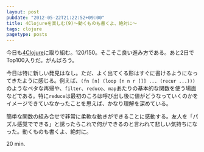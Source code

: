 ```yaml
---
layout: post
pubdate: "2012-05-22T21:22:52+09:00"
title: 4Clojureを楽しむ(9)〜動くものも書くよ、絶対に〜
tags: clojure
pagetype: posts
---
```

今日も[4Clojure](https://wwww.4clojure.com/)に取り組む。120/150。そこそこ良い進み方である。あと2日でTop100入りだ。がんばろう。

今日は特に新しい発見はなし。ただ、よく出てくる形はすぐに書けるようになってきたように感じる。例えば、`(fn [n] (loop [n n r []] ... (recur ...)))`のようなベタな再帰や、`filter`、`reduce`、`map`あたりの基本的な関数を使う場面などである。特に`reduce`は最初のころは呼び出し後に値がどうなっていくのかをイメージできていなかったことを思えば、かなり理解を深めている。

簡単な関数の組み合せで非常に柔軟な動きができることに感動する。友人を「パズル感覚でできる」と誘ったらこれで何ができるのと言われて悲しい気持ちになった。動くものも書くよ、絶対に。

20 min.
